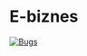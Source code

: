 # E-biznes

[![Bugs](https://sonarcloud.io/api/project_badges/measure?project=spaniel24_ebiznes&metric=bugs)](https://sonarcloud.io/summary/new_code?id=spaniel24_ebiznes)
